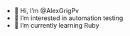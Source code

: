 - 👋 Hi, I’m @AlexGrigPv
- 👀 I’m interested in automation testing
- 🌱 I’m currently learning Ruby

<!---
AlexGrigPv/AlexGrigPv is a ✨ special ✨ repository because its `README.md` (this file) appears on your GitHub profile.
You can click the Preview link to take a look at your changes.
--->
